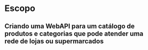 # Escopo

## Criando uma WebAPI para um catálogo de produtos e categorias que pode atender uma rede de lojas ou supermarcados
